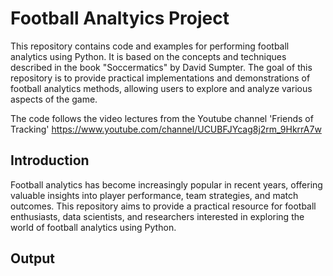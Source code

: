 # Football Analtyics Project
This repository contains code and examples for performing football analytics using Python. It is based on the concepts and techniques described in the book "Soccermatics" by David Sumpter. The goal of this repository is to provide practical implementations and demonstrations of football analytics methods, allowing users to explore and analyze various aspects of the game.

The code follows the video lectures from the Youtube channel 'Friends of Tracking'
https://www.youtube.com/channel/UCUBFJYcag8j2rm_9HkrrA7w

## Introduction

Football analytics has become increasingly popular in recent years, offering valuable insights into player performance, team strategies, and match outcomes. This repository aims to provide a practical resource for football enthusiasts, data scientists, and researchers interested in exploring the world of football analytics using Python.

## Output




